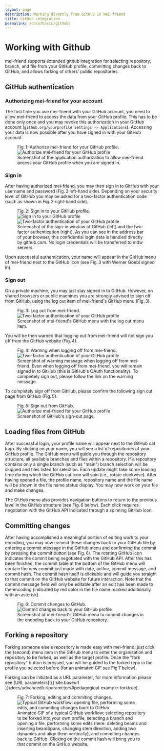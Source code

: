 ```yaml
---
layout: page
description: Working directly from GitHub in mei-friend
title: GitHub integration
permalink: /docs/basic/github/
---
```

# Working with Github

mei-friend supports extended github integration for selecting repository, branch, and file from your GitHub profile, committing changes back to GitHub, and allows forking of others' public repositories. 

## GitHub authentication

### Authorizing mei-friend for your account

The first time you use mei-friend with your GitHub account, you need to allow mei-friend to access the data from your GitHub profile. This has to be done only once and you may revoke this authorization in your GitHub account (`github.org/yourprofile Settings -> Applications`). Accessing your data is now possible after you have signed in with your GitHub account. 

<figure class="figure halfwidth left">
    <div class="figure-title">Fig.&thinsp;1: Authorize mei-friend for your GitHub profile.</div>
    <img class="figure-img" src="{{ site.baseurl }}/assets/img/github/GitHub-OAuth.png" 
        alt="Authorize mei-friend for your GitHub profile" />
    <figcaption class="figure-caption">Screenshot of the application authorization to allow mei-friend access your GitHub profile when you are signed in.</figcaption>
</figure>

### Sign in

After having authorized mei-friend, you may then sign in to GitHub with your username and password (Fig.&thinsp;2 left-hand side). Depending on your security level of GitHub you may be asked for a two-factor authentication code (such as shown in Fig.&thinsp;2 right-hand side). 

<figure class="figure left halfchildren">
    <div class="figure-title">Fig.&thinsp;2: Sign in to your GitHub profile.</div>
    <img class="figure-img" src="{{ site.baseurl }}/assets/img/github/GitHub-login-window.png" 
        alt="Sign in to your GitHub profile" />
    <img class="figure-img" src="{{ site.baseurl }}/assets/img/github/GitHub-two-factor-auth.png" 
        alt="Two-factor authentication of your GitHub profile" />
    <figcaption class="figure-caption">Screenshot of the sign-in window of GitHub (left) and the two-factor authentication (right). As you can see in the address bar of your browser, this confidential login data is handled directly by github.com. No login credentials will be transferred to mdw servers.</figcaption>
</figure>

Upon successful authentication, your name will appear in the GitHub menu of mei-friend next to the GitHub icon (see Fig.&thinsp;3 with Werner Goebl signed in).

### Sign out

On a private machine, you may just stay signed in to GitHub. However, on shared browsers or public machines you are strongly advised to sign off from GitHub, using the log out item of mei-friend's GitHub menu (Fig.&thinsp;3). 

<figure class="figure">
    <div class="figure-title">Fig.&thinsp;3: Log out from mei-friend.</div>
    <img class="figure-img" src="{{ site.baseurl }}/assets/img/github/mei-friend-logout.png" 
        alt="Two-factor authentication of your GitHub profile" />
    <figcaption class="figure-caption">Screenshot of mei-friend's GitHub menu with the log out menu item.</figcaption>
</figure>

You will be then warned that logging out from mei-friend will not sign you off from the GitHub website (Fig.&thinsp;4). 

<figure class="figure fullwidth">
    <div class="figure-title">Fig.&thinsp;4: Warning when logging off from mei-friend.</div>
    <img class="figure-img" src="{{ site.baseurl }}/assets/img/github/mei-friend-logout-warning.png" 
        alt="Two-factor authentication of your GitHub profile" />
    <figcaption class="figure-caption">Screenshot of warning message when logging off from mei-friend. Even when logging off from mei-friend, you will remain signed in to GitHub (this is GitHub's OAuth functionality). To completely sign out, please follow the link on the warning message.</figcaption>
</figure>

To completely sign off from GitHub, please confirm the following sign out page from GitHub (Fig.&thinsp;5).

<figure class="figure thirdwidth left">
    <div class="figure-title">Fig.&thinsp;5: Sign out from GitHub.</div>
    <img class="figure-img" src="{{ site.baseurl }}/assets/img/github/GitHub-signout-window.png" 
        alt="Authorize mei-friend for your GitHub profile" />
    <figcaption class="figure-caption">Screenshot of GitHub's sign-out page.</figcaption>
</figure>



## Loading files from GitHub

After successful login, your profile name will appear next to the GitHub cat logo. By clicking on your name, you will see a list of repositories of your GitHub profile. The GitHub menu will guide you through the repository structure, all available branches and files within a repository. If a repository contains only a single branch (such as "main") branch selection will be skipped and files listed for selection. Each update might take some loading time during which the GitHub cat icon will spin (i.e., rotate clockwise). After having opened a file, the profile name, repository name and the file name will be shown in the file name status display. You may now work on your file and make changes. 

The GitHub menu also provides navigation buttons to return to the previous level in the GitHub structure (see Fig.&thinsp;6 below). Each click requires negotiation with the GitHub API indicated through a spinning GitHub icon.

## Committing changes

 After having accomplished a meaningful portion of editing work to your encoding, you may now commit these changes back to your GitHub file by entering a commit message in the GitHub menu and confirming the commit by pressing the commit button (see Fig.&thinsp;6). The rotating GitHub icon indicates the commit being negotiated with the GitHub API. After this has been finished, the commit table at the bottom of the GitHub menu will contain the new commit just made with date, author, commit message, and commit hash. The commit hash itself is clickable and will guide you straight to that commit on the GitHub website for future interaction. Note that the commit message field will only be editable after an edit has been made to the encoding (indicated by red color in the file name marked additionally with an asterisk). 

 <figure class="figure fullwidth">
    <div class="figure-title">Fig.&thinsp;6: Commit changes to GitHub.</div>
    <img class="figure-img" src="{{ site.baseurl }}/assets/img/github/mei-friend-commit.png" 
        alt="Commit changes back to your GitHub profile" />
    <figcaption class="figure-caption">Screenshot of mei-friend's GitHub menu to commit changes in the encoding back to your GitHub repository.</figcaption>
</figure>




## Forking a repository

Forking someone else's repository is made easy with mei-friend: just click the (second) menu item in the GitHub menu to enter the organisation and repository to be forked, as well as the target profile. Once the "fork repository" button is pressed, you will be guided to the forked repo in the profile you selected before (for an animated GIF see Fig&thinsp;7 below). 

Forking can be initiated as a URL parameter, for more information please see [URL parameters]({{ site.baseurl }}/docs/advanced/urlparameters#pedagogical-example-forktrue).

<figure class="figure fullwidth">
    <div class="figure-title">Fig.&thinsp;7: Forking, editing and commiting changes.</div>
    <img class="figure-img" src="{{ site.baseurl }}/assets/img/demo/mei-friend-02.gif" 
        alt="Typical GitHub workflow: opening file, performing some edits, and commiting changes back to GitHub" />
    <figcaption class="figure-caption">Animated GIF of a typical GitHub workflow: selecting repository to be forked into your own profile, selecting a branch and opening a file, performing some edits (here: deleting beams and inserting beamSpans, changing stem direction, adding two dynamics and align them vertically), and commiting changes back to GitHub. Clicking on the commit hash will bring you to that commit on the GitHub website.</figcaption>
</figure>
